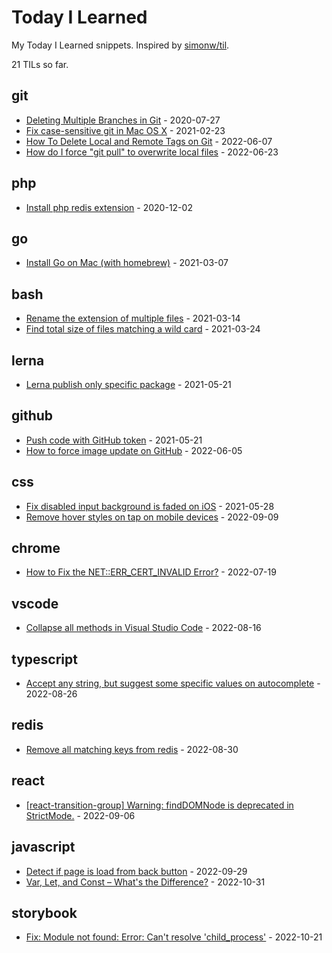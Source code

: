 # Today I Learned

My Today I Learned snippets. Inspired by [simonw/til](https://github.com/simonw/til).

<!-- count starts -->21<!-- count ends --> TILs so far.

<!-- index starts -->
## git

* [Deleting Multiple Branches in Git](https://github.com/sinchang/til/blob/master/git/deleteing-multiple-branches.md) - 2020-07-27
* [Fix case-sensitive git in Mac OS X](https://github.com/sinchang/til/blob/master/git/case-sensitive-git-in-macos.md) - 2021-02-23
* [How To Delete Local and Remote Tags on Git](https://github.com/sinchang/til/blob/master/git/delete-local-and-remote-tags.md) - 2022-06-07
* [How do I force "git pull" to overwrite local files](https://github.com/sinchang/til/blob/master/git/pull-branch-force.md) - 2022-06-23

## php

* [Install php redis extension](https://github.com/sinchang/til/blob/master/php/install-php-redis-extension.md) - 2020-12-02

## go

* [Install Go on Mac (with homebrew)](https://github.com/sinchang/til/blob/master/go/install-go-on-mac.md) - 2021-03-07

## bash

* [Rename the extension of multiple files](https://github.com/sinchang/til/blob/master/bash/rename-the-extension-of-multiple-files.md) - 2021-03-14
* [Find total size of files matching a wild card](https://github.com/sinchang/til/blob/master/bash/find-total-size-of-files-matching-a-wild-card.md) - 2021-03-24

## lerna

* [Lerna publish only specific package](https://github.com/sinchang/til/blob/master/lerna/lerna-publish-only-specific-package.md) - 2021-05-21

## github

* [Push code with GitHub token](https://github.com/sinchang/til/blob/master/github/push-with-token.md) - 2021-05-21
* [How to force image update on GitHub](https://github.com/sinchang/til/blob/master/github/remove-image-cache.md) - 2022-06-05

## css

* [Fix disabled input background is faded on iOS](https://github.com/sinchang/til/blob/master/css/disabled-input-bg-issue.md) - 2021-05-28
* [Remove hover styles on tap on mobile devices](https://github.com/sinchang/til/blob/master/css/remove-hover-style-on-tap-on-mobile-device.md) - 2022-09-09

## chrome

* [How to Fix the NET::ERR_CERT_INVALID Error?](https://github.com/sinchang/til/blob/master/chrome/cert-invalid-error.md) - 2022-07-19

## vscode

* [Collapse all methods in Visual Studio Code](https://github.com/sinchang/til/blob/master/vscode/collapse-all-methods.md) - 2022-08-16

## typescript

* [Accept any string, but suggest some specific values on autocomplete](https://github.com/sinchang/til/blob/master/typescript/string-with-auto-complete.md) - 2022-08-26

## redis

* [Remove all matching keys from redis](https://github.com/sinchang/til/blob/master/redis/remove-all-matching-keys.md) - 2022-08-30

## react

* [[react-transition-group] Warning: findDOMNode is deprecated in StrictMode.](https://github.com/sinchang/til/blob/master/react/findDOMNode-warning.md) - 2022-09-06

## javascript

* [Detect if page is load from back button](https://github.com/sinchang/til/blob/master/javascript/detect-if-page-is-load-from-back-button.md) - 2022-09-29
* [Var, Let, and Const – What's the Difference?](https://github.com/sinchang/til/blob/master/javascript/var-let-const.md) - 2022-10-31

## storybook

* [Fix: Module not found: Error: Can't resolve 'child_process'](https://github.com/sinchang/til/blob/master/storybook/fix-storybook-node-module-not-found.md) - 2022-10-21
<!-- index ends -->
